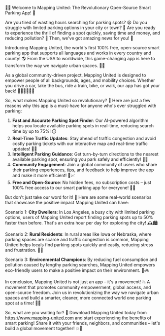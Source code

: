 🚨💥 Welcome to Mapping United: The Revolutionary Open-Source Smart Parking App! 🎉

Are you tired of wasting hours searching for parking spots? 😩 Do you struggle with limited parking options in your city or town? 🤔 Are you ready to experience the thrill of finding a spot quickly, saving time and money, and reducing pollution? 🚀 Then, we've got amazing news for you! 🎉

Introducing Mapping United, the world's first 100% free, open-source smart parking app that supports all languages and works in every country and county! 🌎 From the USA to worldwide, this game-changing app is here to transform the way we navigate urban spaces. 🚗💨

As a global community-driven project, Mapping United is designed to empower people of all backgrounds, ages, and mobility choices. Whether you drive a car, take the bus, ride a train, bike, or walk, our app has got your back! 👣🚌🚂🚴‍♀️💃

So, what makes Mapping United so revolutionary? 🤔 Here are just a few reasons why this app is a must-have for anyone who's ever struggled with parking:

1. **Fast and Accurate Parking Spot Finder**: Our AI-powered algorithm helps you locate available parking spots in real-time, reducing search time by up to 75%! ⏱️
2. **Real-Time Traffic Updates**: Stay ahead of traffic congestion and avoid costly parking tickets with our interactive map and real-time traffic updates! 📍🚨
3. **Intelligent Parking Guidance**: Get turn-by-turn directions to the nearest available parking spot, ensuring you park safely and efficiently! 📍💡
4. **Community Engagement**: Join a global community of users who share their parking experiences, tips, and feedback to help improve the app and make it more efficient! 👥📈
5. **Free and Open-Source**: No hidden fees, no subscription costs – just 100% free access to our smart parking app for everyone! 🎉💸

But don't just take our word for it! 🤔 Here are some real-world scenarios that showcase the positive impact Mapping United can have:

Scenario 1: **City Dwellers**: In Los Angeles, a busy city with limited parking options, users of Mapping United report finding parking spots up to 50% faster than before. That's an extra hour per day for exploring the city! 🕰️🏙️

Scenario 2: **Rural Residents**: In rural areas like Iowa or Nebraska, where parking spaces are scarce and traffic congestion is common, Mapping United helps locals find parking spots quickly and easily, reducing stress and frustration. 🌾💨

Scenario 3: **Environmental Champions**: By reducing fuel consumption and pollution caused by lengthy parking searches, Mapping United empowers eco-friendly users to make a positive impact on their environment. 🌟🚲

In conclusion, Mapping United is not just an app – it's a movement! 💥 A movement that promotes community empowerment, global access, and open-source freedom. Join us in revolutionizing the way we navigate urban spaces and build a smarter, cleaner, more connected world one parking spot at a time! 🌈💪

So, what are you waiting for? 🤔 Download Mapping United today from https://www.mapping-united.com and start experiencing the benefits of smart parking! Share it with your friends, neighbors, and communities – let's build a global movement together! 💥👊
